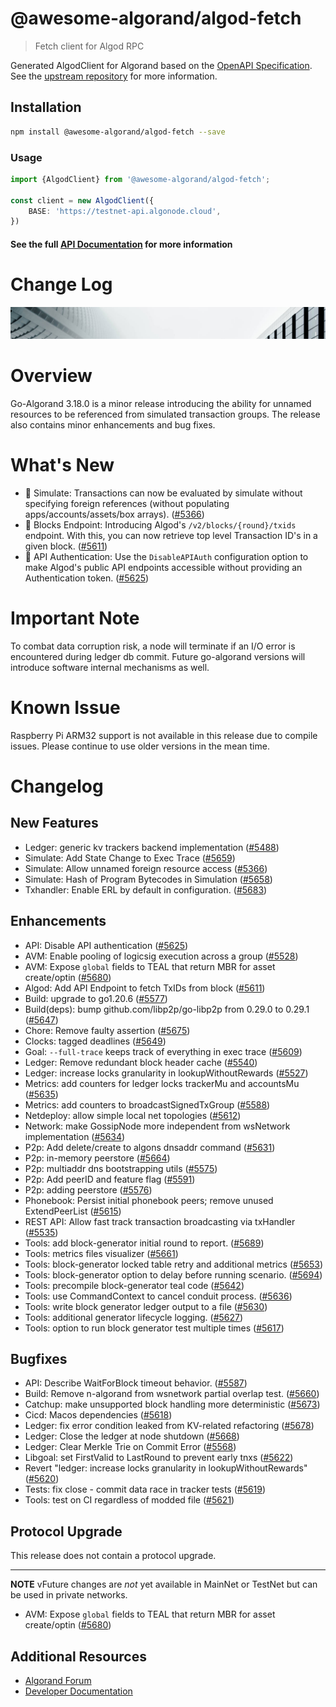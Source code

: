 
# @awesome-algorand/algod-fetch
> Fetch client for Algod RPC

Generated AlgodClient for Algorand based on the [OpenAPI Specification](https://raw.githubusercontent.com/algorand/go-algorand/v3.18.0-stable/daemon/algod/api/algod.oas3.yml). 
See the [upstream repository](https://github.com/algorand/go-algorand) for more information.

## Installation

```bash
npm install @awesome-algorand/algod-fetch --save
```

### Usage

```typescript
import {AlgodClient} from '@awesome-algorand/algod-fetch';

const client = new AlgodClient({
    BASE: 'https://testnet-api.algonode.cloud',
})
```

#### See the full [API Documentation](https://awesome-algorand.github.io/algo-fetch/guides/clients/algod/) for more information

# Change Log
![GitHub Logo](https://raw.githubusercontent.com/algorand/go-algorand/master/release/release-banner.jpg)

# Overview
Go-Algorand 3.18.0 is a minor release introducing the ability for unnamed resources to be referenced from simulated transaction groups. The release also contains minor enhancements and bug fixes.

# What&apos;s New

* 🔮 Simulate: Transactions can now be evaluated by simulate without specifying foreign references (without populating apps/accounts/assets/box arrays). ([#5366](https://github.com/algorand/go-algorand/pull/5366))
* 🧱 Blocks Endpoint: Introducing Algod's `/v2/blocks/{round}/txids` endpoint. With this, you can now retrieve top level Transaction ID's in a given block. ([#5611](https://github.com/algorand/go-algorand/pull/5611))
* 🪪 API Authentication: Use the `DisableAPIAuth` configuration option to make Algod's public API endpoints accessible without providing an Authentication token. ([#5625](https://github.com/algorand/go-algorand/pull/5625))

# Important Note

To combat data corruption risk, a node will terminate if an I/O error is encountered during ledger db commit. Future go-algorand versions will introduce software internal mechanisms as well.

# Known Issue

Raspberry Pi ARM32 support is not available in this release due to compile issues. Please continue to use older versions in the mean time.

# Changelog
## New Features
* Ledger: generic kv trackers backend implementation ([#5488](https://github.com/algorand/go-algorand/pull/5488))
* Simulate: Add State Change to Exec Trace ([#5659](https://github.com/algorand/go-algorand/pull/5659))
* Simulate: Allow unnamed foreign resource access ([#5366](https://github.com/algorand/go-algorand/pull/5366))
* Simulate: Hash of Program Bytecodes in Simulation ([#5658](https://github.com/algorand/go-algorand/pull/5658))
* Txhandler: Enable ERL by default in configuration. ([#5683](https://github.com/algorand/go-algorand/pull/5683))

## Enhancements
* API: Disable API authentication ([#5625](https://github.com/algorand/go-algorand/pull/5625))
* AVM: Enable pooling of logicsig execution across a group ([#5528](https://github.com/algorand/go-algorand/pull/5528))
* AVM: Expose `global` fields to TEAL that return MBR for asset create/optin ([#5680](https://github.com/algorand/go-algorand/pull/5680))
* Algod: Add API Endpoint to fetch TxIDs from block ([#5611](https://github.com/algorand/go-algorand/pull/5611))
* Build: upgrade to go1.20.6 ([#5577](https://github.com/algorand/go-algorand/pull/5577))
* Build(deps): bump github.com/libp2p/go-libp2p from 0.29.0 to 0.29.1 ([#5647](https://github.com/algorand/go-algorand/pull/5647))
* Chore: Remove faulty assertion ([#5675](https://github.com/algorand/go-algorand/pull/5675))
* Clocks: tagged deadlines ([#5649](https://github.com/algorand/go-algorand/pull/5649))
* Goal: `--full-trace` keeps track of everything in exec trace ([#5609](https://github.com/algorand/go-algorand/pull/5609))
* Ledger: Remove redundant block header cache ([#5540](https://github.com/algorand/go-algorand/pull/5540))
* Ledger: increase locks granularity in lookupWithoutRewards ([#5527](https://github.com/algorand/go-algorand/pull/5527))
* Metrics: add counters for ledger locks trackerMu and accountsMu ([#5635](https://github.com/algorand/go-algorand/pull/5635))
* Metrics: add counters to broadcastSignedTxGroup ([#5588](https://github.com/algorand/go-algorand/pull/5588))
* Netdeploy: allow simple local net topologies ([#5612](https://github.com/algorand/go-algorand/pull/5612))
* Network: make GossipNode more independent from wsNetwork implementation ([#5634](https://github.com/algorand/go-algorand/pull/5634))
* P2p: Add delete/create to algons dnsaddr command ([#5631](https://github.com/algorand/go-algorand/pull/5631))
* P2p: in-memory peerstore ([#5664](https://github.com/algorand/go-algorand/pull/5664))
* P2p: multiaddr dns bootstrapping utils ([#5575](https://github.com/algorand/go-algorand/pull/5575))
* P2p: Add peerID and feature flag ([#5591](https://github.com/algorand/go-algorand/pull/5591))
* P2p: adding peerstore ([#5576](https://github.com/algorand/go-algorand/pull/5576))
* Phonebook: Persist initial phonebook peers; remove unused ExtendPeerList ([#5615](https://github.com/algorand/go-algorand/pull/5615))
* REST API: Allow fast track transaction broadcasting via txHandler ([#5535](https://github.com/algorand/go-algorand/pull/5535))
* Tools: add block-generator initial round to report. ([#5689](https://github.com/algorand/go-algorand/pull/5689))
* Tools: metrics files visualizer ([#5661](https://github.com/algorand/go-algorand/pull/5661))
* Tools: block-generator locked table retry and additional metrics ([#5653](https://github.com/algorand/go-algorand/pull/5653))
* Tools: block-generator option to delay before running scenario. ([#5694](https://github.com/algorand/go-algorand/pull/5694))
* Tools: precompile block-generator teal code ([#5642](https://github.com/algorand/go-algorand/pull/5642))
* Tools: use CommandContext to cancel conduit process. ([#5636](https://github.com/algorand/go-algorand/pull/5636))
* Tools: write block generator ledger output to a file ([#5630](https://github.com/algorand/go-algorand/pull/5630))
* Tools: additional generator lifecycle logging. ([#5627](https://github.com/algorand/go-algorand/pull/5627))
* Tools: option to run block generator test multiple times ([#5617](https://github.com/algorand/go-algorand/pull/5617))

## Bugfixes
* API: Describe WaitForBlock timeout behavior. ([#5587](https://github.com/algorand/go-algorand/pull/5587))
* Build: Remove n-algorand from wsnetwork partial overlap test. ([#5660](https://github.com/algorand/go-algorand/pull/5660))
* Catchup: make unsupported block handling more deterministic ([#5673](https://github.com/algorand/go-algorand/pull/5673))
* Cicd: Macos dependencies ([#5618](https://github.com/algorand/go-algorand/pull/5618))
* Ledger: fix error condition leaked from KV-related refactoring ([#5678](https://github.com/algorand/go-algorand/pull/5678))
* Ledger: Close the ledger at node shutdown ([#5668](https://github.com/algorand/go-algorand/pull/5668))
* Ledger: Clear Merkle Trie on Commit Error ([#5568](https://github.com/algorand/go-algorand/pull/5568))
* Libgoal: set FirstValid to LastRound to prevent early tnxs ([#5622](https://github.com/algorand/go-algorand/pull/5622))
* Revert &quot;ledger: increase locks granularity in lookupWithoutRewards&quot; ([#5620](https://github.com/algorand/go-algorand/pull/5620))
* Tests: fix close - commit data race in tracker tests ([#5619](https://github.com/algorand/go-algorand/pull/5619))
* Tools: test on CI regardless of modded file ([#5621](https://github.com/algorand/go-algorand/pull/5621))
## Protocol Upgrade
This release does not contain a protocol upgrade.

---
**NOTE**
vFuture changes are *not* yet available in MainNet or TestNet but can be used in private networks.

* AVM: Expose `global` fields to TEAL that return MBR for asset create/optin ([#5680](https://github.com/algorand/go-algorand/pull/5680))


## Additional Resources
* [Algorand Forum](https://forum.algorand.org)
* [Developer Documentation](https://developer.algorand.org)

